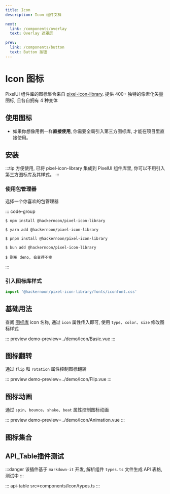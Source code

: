 ```yaml
---
title: Icon
description: Icon 组件文档

next:
  link: /components/overlay
  text: Overlay 遮罩层

prev:
  link: /components/button
  text: Button 按钮
---
```


# Icon 图标

PixelUI 组件库的图标集合来自 [pixel-icon-library](https://pixeliconlibrary.com/). 提供 400+ 独特的像素化矢量图标, 且各自拥有 4 种变体

## 使用图标

* 如果你想像用例一样**直接使用**, 你需要全局引入第三方图标库, 才能在项目里直接使用。 

## 安装

:::tip
方便使用, 已将 pixel-icon-library 集成到 PixelUI 组件库里, 你可以不用引入第三方图标库及其样式。
:::

### 使用包管理器

选择一个你喜欢的包管理器

::: code-group

```shell [npm]
$ npm install @hackernoon/pixel-icon-library
```

```shell [yarn]
$ yarn add @hackernoon/pixel-icon-library
```

```shell [pnpm]
$ pnpm install @hackernoon/pixel-icon-library
```

```shell [bun]
$ bun add @hackernoon/pixel-icon-library
```

```shell [deno]
$ 别用 deno, 会变得不幸
```

:::

### 引入图标库样式

```ts
import '@hackernoon/pixel-icon-library/fonts/iconfont.css'
```

## 基础用法

查阅 [图标库](https://pixeliconlibrary.com/) icon 名称, 通过 `icon` 属性传入即可, 使用 `type`、`color`、`size` 修改图标样式

::: preview
demo-preview=../demo/Icon/Basic.vue
:::

## 图标翻转

通过 `flip` 和 `rotation` 属性控制图标翻转

::: preview
demo-preview=../demo/Icon/Flip.vue
:::

## 图标动画

通过 `spin`、`bounce`、`shake`、`beat` 属性控制图标动画

::: preview
demo-preview=../demo/Icon/Animation.vue
:::

## 图标集合

<IconList />

## API_Table插件测试

:::danger
该插件基于 `markdown-it` 开发, 解析组件 `types.ts` 文件生成 API 表格, 测试中
:::

::: api-table src=components/Icon/types.ts
:::
